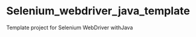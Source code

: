 Selenium_webdriver_java_template
================================

Template project for Selenium WebDriver withJava
